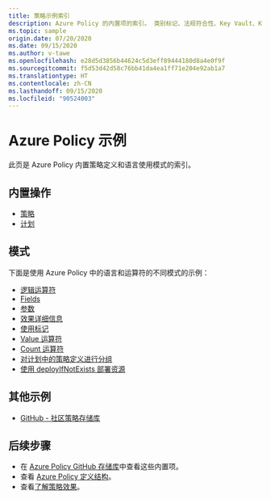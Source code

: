 ```yaml
---
title: 策略示例索引
description: Azure Policy 的内置项的索引。 类别标记、法规符合性、Key Vault、Kubernetes、来宾配置等。
ms.topic: sample
origin.date: 07/20/2020
ms.date: 09/15/2020
ms.author: v-tawe
ms.openlocfilehash: e28d5d3856b44624c5d3eff89444180d8a4e0f9f
ms.sourcegitcommit: f5d53d42d58c76bb41da4ea1ff71e204e92ab1a7
ms.translationtype: HT
ms.contentlocale: zh-CN
ms.lasthandoff: 09/15/2020
ms.locfileid: "90524003"
---
```

# <a name="azure-policy-samples"></a>Azure Policy 示例

此页是 Azure Policy 内置策略定义和语言使用模式的索引。

## <a name="built-ins"></a>内置操作

- [策略](./built-in-policies.md)
- [计划](./built-in-initiatives.md)

## <a name="patterns"></a>模式

下面是使用 Azure Policy 中的语言和运算符的不同模式的示例：

- [逻辑运算符](./pattern-logical-operators.md)
- [Fields](./pattern-fields.md)
- [参数](./pattern-parameters.md)
- [效果详细信息](./pattern-effect-details.md)
- [使用标记](./pattern-effect-details.md)
- [Value 运算符](./pattern-value-operator.md)
- [Count 运算符](./pattern-count-operator.md)
- [对计划中的策略定义进行分组](./pattern-group-with-initiative.md)
- [使用 deployIfNotExists 部署资源](./pattern-deploy-resources.md)

<!--
## Regulatory Compliance

The following are the [Regulatory Compliance](../concepts/regulatory-compliance.md) built-ins:

- [Azure Security Benchmark](./azure-security-benchmark.md)
- [CIS Microsoft Azure Foundations Benchmark v1.1.0](./cis-azure-1-1-0.md)
- [HIPAA HITRUST 9.2](./hipaa-hitrust-9-2.md)
- [NIST SP 800-53 R4](./nist-sp-800-53-r4.md)
- [NIST SP 800-171 R2](./nist-sp-800-171-r2.md)
-->

## <a name="other-samples"></a>其他示例

- [GitHub - 社区策略存储库](https://github.com/Azure/Community-Policy)

## <a name="next-steps"></a>后续步骤

- 在 [Azure Policy GitHub 存储库](https://github.com/Azure/azure-policy)中查看这些内置项。
- 查看 [Azure Policy 定义结构](../concepts/definition-structure.md)。
- 查看[了解策略效果](../concepts/effects.md)。
